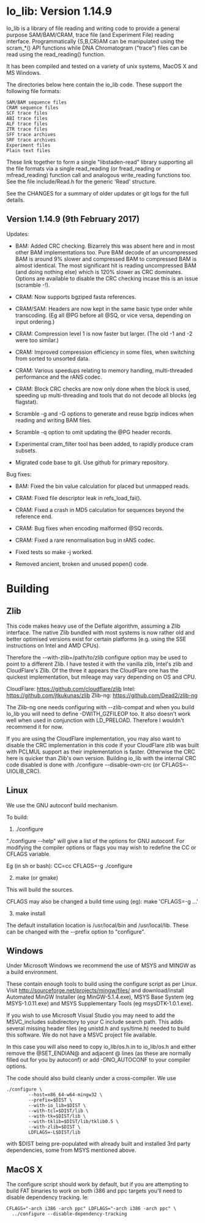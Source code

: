 Io_lib:  Version 1.14.9
=======================

Io_lib is a library of file reading and writing code to provide a general
purpose SAM/BAM/CRAM, trace file (and Experiment File) reading
interface.  Programmatically {S,B,CR}AM can be manipulated using the
scram_*() API functions while DNA Chromatogram ("trace") files  can be
read using the read_reading() function.

It has been compiled and tested on a variety of unix systems, MacOS X
and MS Windows.

The directories below here contain the io_lib code. These support the
following file formats:

	SAM/BAM sequence files
	CRAM sequence files
	SCF trace files
	ABI trace files
	ALF trace files
	ZTR trace files
	SFF trace archives
	SRF trace archives
	Experiment files
	Plain text files

These link together to form a single "libstaden-read" library supporting
all the file formats via a single read_reading (or fread_reading or
mfread_reading) function call and analogous write_reading functions
too. See the file include/Read.h for the generic 'Read' structure.

See the CHANGES for a summary of older updates or git logs for the
full details.

Version 1.14.9 (9th February 2017)
--------------

Updates:

* BAM: Added CRC checking.  Bizarrely this was absent here and in most
  other BAM implementations too.  Pure BAM decode of an uncompressed
  BAM is around 9% slower and compressed BAM to compressed BAM is
  almost identical.  The most significant hit is reading uncompressed
  BAM (and doing nothing else) which is 120% slower as CRC dominates.
  Options are available to disable the CRC checking incase this is an
  issue (scramble -!).

* CRAM: Now supports bgziped fasta references.

* CRAM/SAM: Headers are now kept in the same basic type order while
  transcoding. (Eg all @PG before all @SQ, or vice versa, depending on
  input ordering.)

* CRAM: Compression level 1 is now faster but larger. (The old -1 and
  -2 were too similar.)

* CRAM: Improved compression efficiency in some files, when switching
  from sorted to unsorted data.

* CRAM: Various speedups relating to memory handling,
  multi-threaded performance and the rANS codec.

* CRAM: Block CRC checks are now only done when the block is used,
  speeding up multi-threading and tools that do not decode all blocks
  (eg flagstat).

* Scramble -g and -G options to generate and reuse bgzip indices when
  reading and writing BAM files.

* Scramble -q option to omit updating the @PG header records.

* Experimental cram_filter tool has been added, to rapidly produce
  cram subsets.

* Migrated code base to git.  Use github for primary repository.

Bug fixes:

* BAM: Fixed the bin value calculation for placed but unmapped reads.

* CRAM: Fixed file descriptor leak in refs_load_fai().

* CRAM: Fixed a crash in MD5 calculation for sequences beyond the
  reference end.

* CRAM: Bug fixes when encoding malformed @SQ records.

* CRAM: Fixed a rare renormalisation bug in rANS codec.

* Fixed tests so make -j worked.

* Removed ancient, broken and unused popen() code.


Building
========


Zlib
----

This code makes heavy use of the Deflate algorithm, assuming a Zlib
interface.  The native Zlib bundled with most systems is now rather
old and better optimised versions exist for certain platforms
(e.g. using the SSE instructions on Intel and AMD CPUs).

Therefore the --with-zlib=/path/to/zlib configure option may be used
to point to a different Zlib.  I have tested it with the vanilla zlib,
Intel's zlib and CloudFlare's Zlib.  Of the three it appears the
CloudFlare one has the quickest implementation, but mileage may vary
depending on OS and CPU.  

CloudFlare: https://github.com/cloudflare/zlib
Intel:      https://github.com/jtkukunas/zlib
Zlib-ng:    https://github.com/Dead2/zlib-ng

The Zlib-ng one needs configuring with --zlib-compat and when you
build Io_lib you will need to define -DWITH_GZFILEOP too.  It also
doesn't work well when used in conjunction with LD_PRELOAD. Therefore
I wouldn't recommend it for now.

If you are using the CloudFlare implementation, you may also want to
disable the CRC implementation in this code if your CloudFlare zlib
was built with PCLMUL support as their implementation is faster.
Otherwise the CRC here is quicker than Zlib's own version.
Building io_lib with the internal CRC code disabled is done
with ./configure --disable-own-crc (or CFLAGS=-UIOLIB_CRC).


Linux
-----

We use the GNU autoconf build mechanism.

To build:

1. ./configure

"./configure --help" will give a list of the options for GNU autoconf. For
modifying the compiler options or flags you may wish to redefine the CC or
CFLAGS variable.

Eg (in sh or bash):
   CC=cc CFLAGS=-g ./configure

2. make (or gmake)

This will build the sources.

CFLAGS may also be changed a build time using (eg):
    make 'CFLAGS=-g ...'

3. make install

The default installation location is /usr/local/bin and /usr/local/lib. These
can be changed with the --prefix option to "configure".


Windows
-------

Under Microsoft Windows we recommend the use of MSYS and MINGW as a
build environment.

These contain enough tools to build using the configure script as per
Linux. Visit http://sourceforge.net/projects/mingw/files/ and
download/install Automated MinGW Installer (eg MinGW-5.1.4.exe), MSYS
Base System (eg MSYS-1.0.11.exe) and MSYS Supplementary Tools (eg
msysDTK-1.0.1.exe).

If you wish to use Microsoft Visual Studio you may need to add the
MSVC_includes subdirectory to your C include search path.  This
adds several missing header files (eg unistd.h and sys/time.h) needed
to build this software.  We do not have a MSVC project file available.

In this case you will also need to copy io_lib/os.h.in to io_lib/os.h
and either remove the @SET_ENDIAN@ and adjacent @ lines (as these are
normally filled out for you by autoconf) or add -DNO_AUTOCONF to your
compiler options.

The code should also build cleanly under a cross-compiler.  We use

    ./configure \
            --host=x86_64-w64-mingw32 \
            --prefix=$DIST \
            --with-io_lib=$DIST \
            --with-tcl=$DIST/lib \
            --with-tk=$DIST/lib \
            --with-tklib=$DIST/lib/tklib0.5 \
            --with-zlib=$DIST \
            LDFLAGS=-L$DIST/lib

with $DIST being pre-populated with already built and installed 3rd
party dependencies, some from MSYS mentioned above.



MacOS X
-------

The configure script should work by default, but if you are attempting
to build FAT binaries to work on both i386 and ppc targets you'll need
to disable dependency tracking. Ie:

    CFLAGS="-arch i386 -arch ppc" LDFLAGS="-arch i386 -arch ppc" \
      ../configure --disable-dependency-tracking
